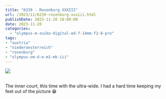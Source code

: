 ```yaml
---
title: "6239 - Rosenburg XXXIII"
url: /2023/11/6239-rosenburg-xxxiii.html
publishDate: 2023-11-20 18:00:00
date: 2023-11-20
categories:
  - "olympus-m-zuiko-digital-ed-7-14mm-f2-8-pro"
tags:
- "austria"
- "niederoesterreich"
- "rosenburg"
- "olympus-om-d-e-m1-mk-iii"
---
```

<div class="container">
<div class="center"><a target="_blank" href="https://d25zfm9zpd7gm5.cloudfront.net/1200x1200/2020/20200601_113311_lr.jpg"><img class="webfeedsFeaturedVisual" src="https://d25zfm9zpd7gm5.cloudfront.net/0600x0600/2020/20200601_113311_lr.jpg" /></a></div>
</div>
<br />

The inner court, this time with the ultra-wide. I had a hard
time keeping my feet out of the picture :grin:
